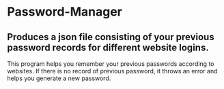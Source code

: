 # Password-Manager
## Produces a json file consisting of your previous password records for different website logins.

This program helps you remember your previous passwords according to websites. 
If there is no record of previous password, it throws an error and helps you generate a new password.

